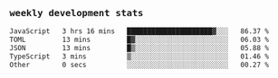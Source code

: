 <samp>
    <h3>weekly development stats</h3>
<!--START_SECTION:waka-->

```txt
JavaScript   3 hrs 16 mins   █████████████████████▓░░░   86.37 %
TOML         13 mins         █▓░░░░░░░░░░░░░░░░░░░░░░░   06.03 %
JSON         13 mins         █▒░░░░░░░░░░░░░░░░░░░░░░░   05.88 %
TypeScript   3 mins          ▒░░░░░░░░░░░░░░░░░░░░░░░░   01.46 %
Other        0 secs          ░░░░░░░░░░░░░░░░░░░░░░░░░   00.27 %
```

<!--END_SECTION:waka-->
</samp>
